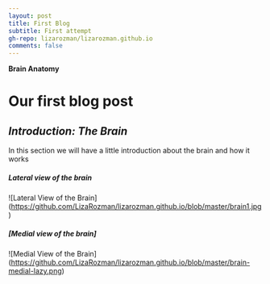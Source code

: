 ```yaml
---
layout: post
title: First Blog
subtitle: First attempt
gh-repo: lizarozman/lizarozman.github.io
comments: false
---
```


**Brain Anatomy**

# Our first blog post
## _Introduction: The Brain_

In this section we will have a little introduction about the brain and how it works

##### Lateral view of the brain
![Lateral View of the Brain] (https://github.com/LizaRozman/lizarozman.github.io/blob/master/brain1.jpg)   
##### [Medial view of the brain] 
![Medial View of the Brain] (https://github.com/LizaRozman/lizarozman.github.io/blob/master/brain-medial-lazy.png)
